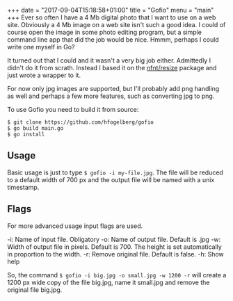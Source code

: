+++
date = "2017-09-04T15:18:58+01:00"
title = "Gofio"
menu = "main"
+++
Ever so often I have a 4 Mb digital photo that I want to use on a web site. Obviously a 4 Mb image on a web site isn't such a good idea. I could of course open the image in some photo editing program, but a simple command line app that did the job would be nice. Hmmm, perhaps I could write one myself in Go?

It turned out that I could and it wasn't a very big job either. Admittedly I didn't do it from scrath. Instead I based it on the [nfnt/resize](https://github.com/nfnt/resize) package and just wrote a wrapper to it.

For now only jpg images are supported, but I'll probably add png handling as well and perhaps a few more features, such as converting jpg to png.

To use Gofio you need to build it from source:
````
$ git clone https://github.com/hfogelberg/gofio
$ go build main.go
$ go install
````

## Usage
Basic usage is just to type `$ gofio -i my-file.jpg`. The file will be reduced to a default width of 700 px and the output file will be named with a unix timestamp.

## Flags
For more advanced usage input flags are used.

-i: Name of input file. Obligatory
-o: Name of output file. Default is <timestamp>.jpg
-w: Width of output file in pixels. Default is 700. The height is set automatically in proportion to the width.
-r: Remove original file. Default is false.
-h: Show help

So, the command `$ gofio -i big.jpg -o small.jpg -w 1200 -r` will create a 1200 px wide copy of the file big.jpg, name it small.jpg and remove the original file big.jpg.


